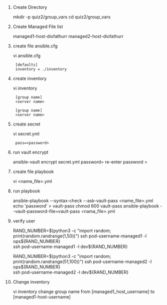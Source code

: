 1. Create Directory 

    mkdir -p quiz2/group_vars
    cd quiz2/group_vars

2. Create Managed File list

    managed1-host-diofathurr
    managed2-host-diofathurr

3. create file ansible.cfg

    vi ansible.cfg

        [defaults]
        inventory = ./inventory

4. create inventory

    vi inventory

        [group name]
        <server name>

        [group name]
        <server name>
    
5. create secret

    vi secret.yml

        pass=<password>

6. run vault encrypt

    ansible-vault encrypt secret.yml
    password=<password>
    re-enter password =<password>

7. create file playbook

    vi <name_file>.yml

8. run playbook 

    ansible-playbook --syntax-check --ask-vault-pass <name_file>.yml
    echo 'password' > vault-pass
    chmod 600 vault-pass
    ansible-playbook --vault-password-file=vault-pass <nama_file>.yml

9. verify user

    RAND_NUMBER=$(python3 -c "import random; print(random.randrange(1,50))")
    ssh pod-username-managed1 -l ops${RAND_NUMBER}     
    ssh pod-username-managed1 -l dev${RAND_NUMBER}

    RAND_NUMBER=$(python3 -c "import random; print(random.randrange(51,100))")
    ssh pod-username-managed2 -l ops${RAND_NUMBER}    
    ssh pod-username-managed2 -l dev${RAND_NUMBER} 

10. Change inventory

    vi inventory
    change group name from 
    [managed1_host_username] to [managed1-host-username]